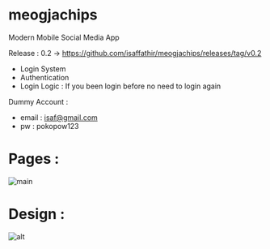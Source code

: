 # meogjachips

Modern Mobile Social Media App

Release : 0.2 -> https://github.com/isaffathir/meogjachips/releases/tag/v0.2
- Login System
- Authentication
- Login Logic : If you been login before no need to login again

Dummy Account :
- email : isaf@gmail.com
- pw    : pokopow123

# Pages :
![main](https://ibb.co/KD4WY7L)

# Design :
![alt](https://cdn.dribbble.com/users/1160700/screenshots/9579493/media/e8a5ba81324a60db163265644446e7ac.png)
